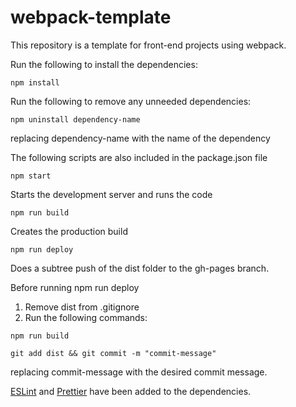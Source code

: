 # webpack-template

This repository is a template for front-end projects using webpack.

Run the following to install the dependencies:

```console
npm install
```

Run the following to remove any unneeded dependencies:

```console
npm uninstall dependency-name
```

replacing dependency-name with the name of the dependency

The following scripts are also included in the package.json file

```console
npm start
```

Starts the development server and runs the code

```console
npm run build
```

Creates the production build

```console
npm run deploy
```

Does a subtree push of the dist folder to the gh-pages branch.

Before running npm run deploy

1.  Remove dist from .gitignore
2.  Run the following commands:

```console
npm run build
```

```console
git add dist && git commit -m "commit-message"
```

replacing commit-message with the desired commit message.

[ESLint](https://eslint.org/) and [Prettier](https://prettier.io/) have been added to the dependencies.
